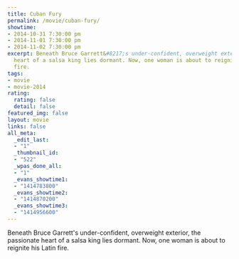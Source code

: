 ```yaml
---
title: Cuban Fury
permalink: /movie/cuban-fury/
showtime:
- 2014-10-31 7:30:00 pm
- 2014-11-01 7:30:00 pm
- 2014-11-02 7:30:00 pm
excerpt: Beneath Bruce Garrett&#8217;s under-confident, overweight exterior, the passionate
  heart of a salsa king lies dormant. Now, one woman is about to reignite his Latin
  fire.
tags:
- movie
- movie-2014
rating:
  rating: false
  detail: false
featured_img: false
layout: movie
links: false
all_meta:
  _edit_last:
  - "1"
  _thumbnail_id:
  - "522"
  _wpas_done_all:
  - "1"
  _evans_showtime1:
  - "1414783800"
  _evans_showtime2:
  - "1414870200"
  _evans_showtime3:
  - "1414956600"
---
```


Beneath Bruce Garrett's under-confident, overweight exterior, the passionate heart of a salsa king lies dormant. Now, one woman is about to reignite his Latin fire.